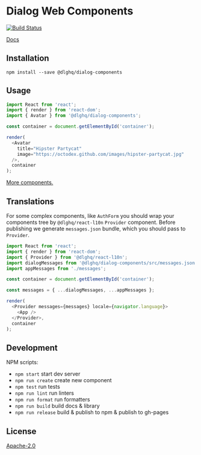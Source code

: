 Dialog Web Components
=====================

[![Build Status](https://circleci.com/gh/dialogs/dialog-web-components/tree/master.svg?style=shield)](https://circleci.com/gh/dialogs/dialog-web-components/tree/master)

[Docs](https://dialogs.github.io/dialog-web-components/)


Installation
------------

```
npm install --save @dlghq/dialog-components
```

Usage
----

```js
import React from 'react';
import { render } from 'react-dom';
import { Avatar } from '@dlghq/dialog-components';

const container = document.getElementById('container');

render(
  <Avatar
    title="Hipster Partycat"
    image="https://octodex.github.com/images/hipster-partycat.jpg"
  />,
  container
);
```

[More components.](https://dialogs.github.io/dialog-web-components/)


Translations
------------

For some complex components, like `AuthForm` you should wrap your components tree
by `@dlghq/react-l10n` `Provider` component.
Before publishing we generate `messages.json` bundle, which you should pass to `Provider`.

```js
import React from 'react';
import { render } from 'react-dom';
import { Provider } from '@dlghq/react-l10n';
import dialogMessages from '@dlghq/dialog-components/src/messages.json';
import appMessages from './messages';

const container = document.getElementById('container');

const messages = { ...dialogMessages, ...appMessages };

render(
  <Provider messages={messages} locale={navigator.language}>
    <App />
  </Provider>,
  container
);
```

Development
-----------

NPM scripts:

 - `npm start` start dev server
 - `npm run create` create new component
 - `npm test` run tests
 - `npm run lint` run linters
 - `npm run format` run formatters
 - `npm run build` build docs & library
 - `npm run release` build & publish to npm & publish to gh-pages

License
-------
[Apache-2.0](LICENSE)
